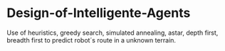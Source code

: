 # Design-of-Intelligente-Agents
Use of heuristics, greedy search, simulated annealing, astar, depth first, breadth first to predict robot´s route in a unknown terrain.
